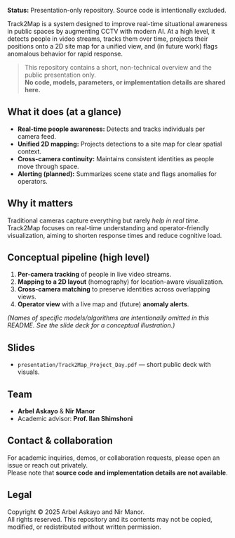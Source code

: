 **Status:** Presentation-only repository. Source code is intentionally excluded.

Track2Map is a system designed to improve real-time situational awareness in public spaces by augmenting CCTV with modern AI. At a high level, it detects people in video streams, tracks them over time, projects their positions onto a 2D site map for a unified view, and (in future work) flags anomalous behavior for rapid response.

> This repository contains a short, non-technical overview and the public presentation only.  
> **No code, models, parameters, or implementation details are shared here.**

## What it does (at a glance)
- **Real-time people awareness:** Detects and tracks individuals per camera feed.
- **Unified 2D mapping:** Projects detections to a site map for clear spatial context.
- **Cross-camera continuity:** Maintains consistent identities as people move through space.
- **Alerting (planned):** Summarizes scene state and flags anomalies for operators.

## Why it matters
Traditional cameras capture everything but rarely *help in real time*. Track2Map focuses on real-time understanding and operator-friendly visualization, aiming to shorten response times and reduce cognitive load.

## Conceptual pipeline (high level)
1. **Per-camera tracking** of people in live video streams.  
2. **Mapping to a 2D layout** (homography) for location-aware visualization.  
3. **Cross-camera matching** to preserve identities across overlapping views.  
4. **Operator view** with a live map and (future) **anomaly alerts**.

*(Names of specific models/algorithms are intentionally omitted in this README. See the slide deck for a conceptual illustration.)*

## Slides
- `presentation/Track2Map_Project_Day.pdf` — short public deck with visuals.

## Team
- **Arbel Askayo** & **Nir Manor**  
- Academic advisor: **Prof. Ilan Shimshoni**

## Contact & collaboration
For academic inquiries, demos, or collaboration requests, please open an issue or reach out privately.  
Please note that **source code and implementation details are not available**.

## Legal
Copyright © 2025 Arbel Askayo and Nir Manor.  
All rights reserved. This repository and its contents may not be copied, modified, or redistributed without written permission.
